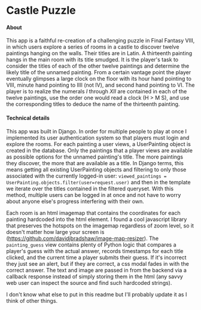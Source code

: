 # Castle Puzzle

#### About

This app is a faithful re-creation of a challenging puzzle in Final Fantasy VIII, in which users explore a series of rooms in a castle to discover twelve paintings hanging on the walls. Their titles are in Latin.
A thirteenth painting hangs in the main room with its title smudged. It is the player's task to consider the titles of each of the other twelve paintings and determine the likely title of the unnamed painting.
From a certain vantage point the player eventually glimpses a large clock on the floor with its hour hand pointing to VIII, minute hand pointing to IIII (not IV), and second hand pointing to VI. The player is to realize the numerals *I* through *XII* are contained in each of the twelve paintings, use the order one would read a clock (H > M S), and use the corresponding titles to deduce the name of the thirteenth painting.

#### Technical details
This app was built in Django. In order for multiple people to play at once I implemented its user authentication system so that players must login and explore the rooms. For each painting a user views, a UserPainting object is created in the database. Only the paintings that a player views are available as possible options for the unnamed painting's title. The more paintings they discover, the more that are available as a title.
In Django terms, this means getting all existing UserPainting objects and filtering to only those associated with the currently logged-in user:
`viewed_paintings = UserPainting.objects.filter(user=request.user)`
and then in the template we iterate over the titles contained in the filtered queryset.
With this method, multiple users can be logged in at once and not have to worry about anyone else's progress interfering with their own.

Each room is an html imagemap that contains the coordinates for each painting hardcoded into the html element. I found a cool javascript library that preserves the hotspots on the imagemap regardless of zoom level, so it doesn't matter how large your screen is (https://github.com/davidjbradshaw/image-map-resizer).
The `painting_guess` view contains plenty of Python logic that compares a player's guess with the actual answer, records timestamps for each title clicked, and the current time a player submits their guess. If it's incorrect they just see an alert, but if they are correct, a css modal fades in with the correct answer. The text and image are passed in from the backend via a callback response instead of simply storing them in the html (any savvy web user can inspect the source and find such hardcoded strings).

I don't know what else to put in this readme but I'll probably update it as I think of other things.

